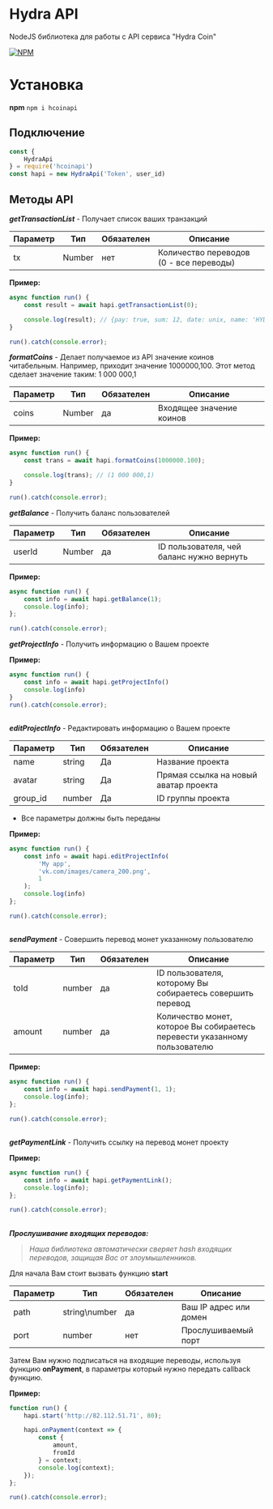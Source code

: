 # Hydra API

NodeJS библиотека для работы с API сервиса "Hydra Coin"

[![NPM](https://nodei.co/npm/hcoinapi.png)](https://nodei.co/npm/hcoinapi/)

# Установка
**npm**
 `npm i hcoinapi`

## Подключение

``` js
const {
    HydraApi
} = require('hcoinapi')
const hapi = new HydraApi('Token', user_id)
```

## Методы API

***getTransactionList*** - Получает список ваших транзакций

| Параметр | Тип | Обязателен | Описание |
|--|--|--|--|
| tx | Number | нет |  Количество переводов (0 - все переводы) |

**Пример:**

``` js
async function run() {
    const result = await hapi.getTransactionList(0);

    console.log(result); // {pay: true, sum: 12, date: unix, name: 'HYDRA WHEEL', photo: 'vk.com', iduser: 548313221} (Параметр pay означает отправили вы или вам: true - Вы, false - Вам)
}

run().catch(console.error);
```

***formatCoins*** - Делает получаемое из API значение коинов читабельным. Например, приходит значение 1000000,100. Этот метод сделает значение таким: 1 000 000,1

| Параметр | Тип | Обязателен | Описание |
|--|--|--|--|
| coins | Number | да |  Входящее значение коинов |

**Пример:**

``` js
async function run() {
    const trans = await hapi.formatCoins(1000000.100);

    console.log(trans); // (1 000 000,1)
}

run().catch(console.error);
```

***getBalance*** - Получить баланс пользователей

| Параметр | Тип | Обязателен | Описание |
|--|--|--|--|
| userId | Number | да |  ID пользователя, чей баланс нужно вернуть |

**Пример:**

``` js
async function run() {
    const info = await hapi.getBalance(1);
    console.log(info);
};

run().catch(console.error);
```


***getProjectInfo*** - Получить информацию о Вашем проекте

**Пример:**

``` js
async function run() {
    const info = await hapi.getProjectInfo()
    console.log(info)
}
run().catch(console.error);
```

##
***editProjectInfo*** - Редактировать информацию о Вашем проекте

| Параметр | Тип | Обязателен | Описание |
|--|--|--|--|
| name | string | Да | Название проекта |
| avatar| string | Да | Прямая ссылка на новый аватар проекта |
| group_id| number | Да | ID группы проекта |

* Все параметры должны быть переданы 

**Пример:**

``` js
async function run() {
    const info = await hapi.editProjectInfo(
        'My app',
        'vk.com/images/camera_200.png',
        1
    );
    console.log(info)
};

run().catch(console.error);
```

##
***sendPayment*** - Совершить перевод монет указанному пользователю

| Параметр | Тип | Обязателен | Описание |
|--|--|--|--|
| toId| number | да| ID пользователя, которому Вы собираетесь совершить перевод |
| amount | number | да|Количество монет, которое Вы собираетесь перевести указанному пользователю  |

**Пример:**

``` js
async function run() {
    const info = await hapi.sendPayment(1, 1);
    console.log(info);
};

run().catch(console.error);
```

##
***getPaymentLink*** - Получить ссылку на перевод монет проекту

**Пример:**

``` js
async function run() {
    const info = await hapi.getPaymentLink();
    console.log(info);
};

run().catch(console.error);
```

##
***Прослушивание входящих переводов:***

> *Наша библиотека автоматически сверяет hash входящих переводов, защищая Вас от злоумышленников.*

Для начала Вам стоит вызвать функцию **start**

| Параметр | Тип | Обязателен | Описание |
|--|--|--|--|
| path| string\number  | да | Ваш IP адрес или домен |
| port | number | нет |Прослушиваемый порт |

Затем Вам нужно подписаться на входящие переводы, используя функцию **onPayment**, в параметры который нужно передать callback функцию.

**Пример:**

``` js
function run() {
    hapi.start('http://82.112.51.71', 80);

    hapi.onPayment(context => {
        const {
            amount,
            fromId
        } = context;
        console.log(context);
    });
};

run().catch(console.error);
```
